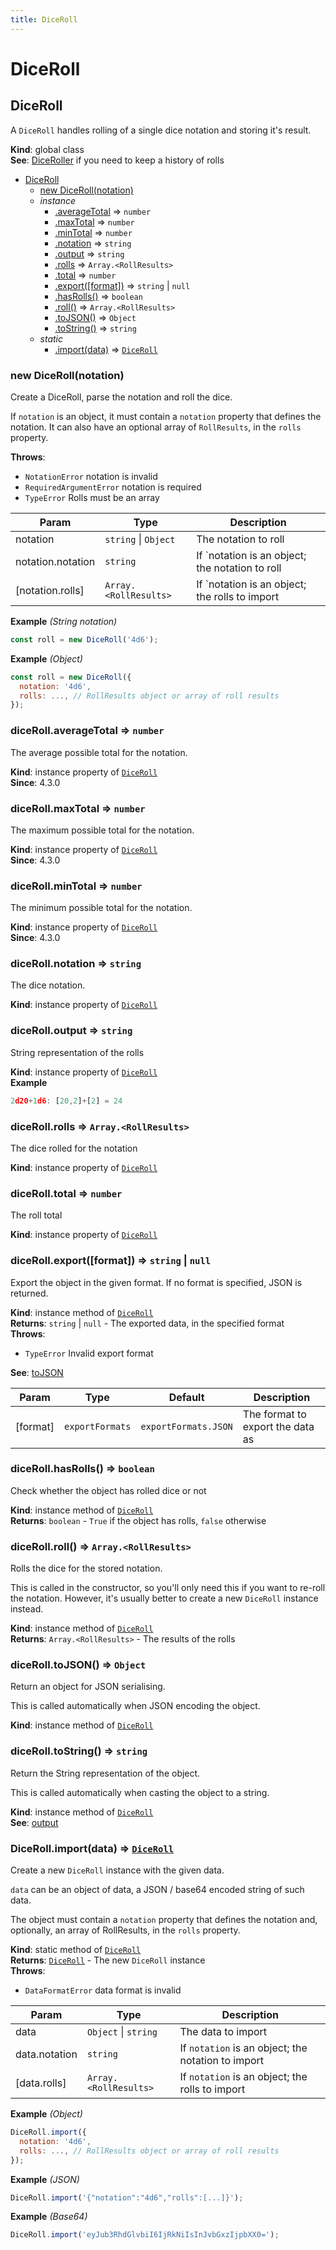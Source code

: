 ```yaml
---
title: DiceRoll
---
```


# DiceRoll

<a name="DiceRoll"></a>

## DiceRoll
A `DiceRoll` handles rolling of a single dice notation and storing it's result.

**Kind**: global class  
**See**: [DiceRoller](DiceRoller) if you need to keep a history of rolls  

* [DiceRoll](#DiceRoll)
    * [new DiceRoll(notation)](#new_DiceRoll_new)
    * _instance_
        * [.averageTotal](#DiceRoll+averageTotal) ⇒ <code>number</code>
        * [.maxTotal](#DiceRoll+maxTotal) ⇒ <code>number</code>
        * [.minTotal](#DiceRoll+minTotal) ⇒ <code>number</code>
        * [.notation](#DiceRoll+notation) ⇒ <code>string</code>
        * [.output](#DiceRoll+output) ⇒ <code>string</code>
        * [.rolls](#DiceRoll+rolls) ⇒ <code>Array.&lt;RollResults&gt;</code>
        * [.total](#DiceRoll+total) ⇒ <code>number</code>
        * [.export([format])](#DiceRoll+export) ⇒ <code>string</code> \| <code>null</code>
        * [.hasRolls()](#DiceRoll+hasRolls) ⇒ <code>boolean</code>
        * [.roll()](#DiceRoll+roll) ⇒ <code>Array.&lt;RollResults&gt;</code>
        * [.toJSON()](#DiceRoll+toJSON) ⇒ <code>Object</code>
        * [.toString()](#DiceRoll+toString) ⇒ <code>string</code>
    * _static_
        * [.import(data)](#DiceRoll.import) ⇒ [<code>DiceRoll</code>](#DiceRoll)

<a name="new_DiceRoll_new"></a>

### new DiceRoll(notation)
Create a DiceRoll, parse the notation and roll the dice.

If `notation` is an object, it must contain a `notation` property that defines the notation.
It can also have an optional array of `RollResults`, in the `rolls` property.

**Throws**:

- <code>NotationError</code> notation is invalid
- <code>RequiredArgumentError</code> notation is required
- <code>TypeError</code> Rolls must be an array


| Param | Type | Description |
| --- | --- | --- |
| notation | <code>string</code> \| <code>Object</code> | The notation to roll |
| notation.notation | <code>string</code> | If `notation is an object; the notation to roll |
| [notation.rolls] | <code>Array.&lt;RollResults&gt;</code> | If `notation is an object; the rolls to import |

**Example** *(String notation)*  
```js
const roll = new DiceRoll('4d6');
```
**Example** *(Object)*  
```js
const roll = new DiceRoll({
  notation: '4d6',
  rolls: ..., // RollResults object or array of roll results
});
```
<a name="DiceRoll+averageTotal"></a>

### diceRoll.averageTotal ⇒ <code>number</code>
The average possible total for the notation.

**Kind**: instance property of [<code>DiceRoll</code>](#DiceRoll)  
**Since**: 4.3.0  
<a name="DiceRoll+maxTotal"></a>

### diceRoll.maxTotal ⇒ <code>number</code>
The maximum possible total for the notation.

**Kind**: instance property of [<code>DiceRoll</code>](#DiceRoll)  
**Since**: 4.3.0  
<a name="DiceRoll+minTotal"></a>

### diceRoll.minTotal ⇒ <code>number</code>
The minimum possible total for the notation.

**Kind**: instance property of [<code>DiceRoll</code>](#DiceRoll)  
**Since**: 4.3.0  
<a name="DiceRoll+notation"></a>

### diceRoll.notation ⇒ <code>string</code>
The dice notation.

**Kind**: instance property of [<code>DiceRoll</code>](#DiceRoll)  
<a name="DiceRoll+output"></a>

### diceRoll.output ⇒ <code>string</code>
String representation of the rolls

**Kind**: instance property of [<code>DiceRoll</code>](#DiceRoll)  
**Example**  
```js
2d20+1d6: [20,2]+[2] = 24
```
<a name="DiceRoll+rolls"></a>

### diceRoll.rolls ⇒ <code>Array.&lt;RollResults&gt;</code>
The dice rolled for the notation

**Kind**: instance property of [<code>DiceRoll</code>](#DiceRoll)  
<a name="DiceRoll+total"></a>

### diceRoll.total ⇒ <code>number</code>
The roll total

**Kind**: instance property of [<code>DiceRoll</code>](#DiceRoll)  
<a name="DiceRoll+export"></a>

### diceRoll.export([format]) ⇒ <code>string</code> \| <code>null</code>
Export the object in the given format.
If no format is specified, JSON is returned.

**Kind**: instance method of [<code>DiceRoll</code>](#DiceRoll)  
**Returns**: <code>string</code> \| <code>null</code> - The exported data, in the specified format  
**Throws**:

- <code>TypeError</code> Invalid export format

**See**: [toJSON](#DiceRoll+toJSON)  

| Param | Type | Default | Description |
| --- | --- | --- | --- |
| [format] | <code>exportFormats</code> | <code>exportFormats.JSON</code> | The format to export the data as |

<a name="DiceRoll+hasRolls"></a>

### diceRoll.hasRolls() ⇒ <code>boolean</code>
Check whether the object has rolled dice or not

**Kind**: instance method of [<code>DiceRoll</code>](#DiceRoll)  
**Returns**: <code>boolean</code> - `True` if the object has rolls, `false` otherwise  
<a name="DiceRoll+roll"></a>

### diceRoll.roll() ⇒ <code>Array.&lt;RollResults&gt;</code>
Rolls the dice for the stored notation.

This is called in the constructor, so you'll only need this if you want to re-roll the
notation. However, it's usually better to create a new `DiceRoll` instance instead.

**Kind**: instance method of [<code>DiceRoll</code>](#DiceRoll)  
**Returns**: <code>Array.&lt;RollResults&gt;</code> - The results of the rolls  
<a name="DiceRoll+toJSON"></a>

### diceRoll.toJSON() ⇒ <code>Object</code>
Return an object for JSON serialising.

This is called automatically when JSON encoding the object.

**Kind**: instance method of [<code>DiceRoll</code>](#DiceRoll)  
<a name="DiceRoll+toString"></a>

### diceRoll.toString() ⇒ <code>string</code>
Return the String representation of the object.

This is called automatically when casting the object to a string.

**Kind**: instance method of [<code>DiceRoll</code>](#DiceRoll)  
**See**: [output](#DiceRoll+output)  
<a name="DiceRoll.import"></a>

### DiceRoll.import(data) ⇒ [<code>DiceRoll</code>](#DiceRoll)
Create a new `DiceRoll` instance with the given data.

`data` can be an object of data, a JSON / base64 encoded string of such data.

The object must contain a `notation` property that defines the notation and, optionally, an
array of RollResults, in the `rolls` property.

**Kind**: static method of [<code>DiceRoll</code>](#DiceRoll)  
**Returns**: [<code>DiceRoll</code>](#DiceRoll) - The new `DiceRoll` instance  
**Throws**:

- <code>DataFormatError</code> data format is invalid


| Param | Type | Description |
| --- | --- | --- |
| data | <code>Object</code> \| <code>string</code> | The data to import |
| data.notation | <code>string</code> | If `notation` is an object; the notation to import |
| [data.rolls] | <code>Array.&lt;RollResults&gt;</code> | If `notation` is an object; the rolls to import |

**Example** *(Object)*  
```js
DiceRoll.import({
  notation: '4d6',
  rolls: ..., // RollResults object or array of roll results
});
```
**Example** *(JSON)*  
```js
DiceRoll.import('{"notation":"4d6","rolls":[...]}');
```
**Example** *(Base64)*  
```js
DiceRoll.import('eyJub3RhdGlvbiI6IjRkNiIsInJvbGxzIjpbXX0=');
```
